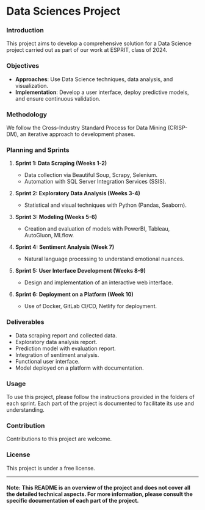 # Data Sciences Project

### Introduction

This project aims to develop a comprehensive solution for a Data Science project carried out as part of our work at ESPRIT, class of 2024. 

### Objectives

- **Approaches**: Use Data Science techniques, data analysis, and visualization.
- **Implementation**: Develop a user interface, deploy predictive models, and ensure continuous validation.

### Methodology

We follow the Cross-Industry Standard Process for Data Mining (CRISP-DM), an iterative approach to development phases.

### Planning and Sprints

1. **Sprint 1: Data Scraping (Weeks 1-2)**
   - Data collection via Beautiful Soup, Scrapy, Selenium.
   - Automation with SQL Server Integration Services (SSIS).

2. **Sprint 2: Exploratory Data Analysis (Weeks 3-4)**
   - Statistical and visual techniques with Python (Pandas, Seaborn).

3. **Sprint 3: Modeling (Weeks 5-6)**
   - Creation and evaluation of models with PowerBI, Tableau, AutoGluon, MLflow.

4. **Sprint 4: Sentiment Analysis (Week 7)**
   - Natural language processing to understand emotional nuances.

5. **Sprint 5: User Interface Development (Weeks 8-9)**
   - Design and implementation of an interactive web interface.

6. **Sprint 6: Deployment on a Platform (Week 10)**
   - Use of Docker, GitLab CI/CD, Netlify for deployment.

### Deliverables

- Data scraping report and collected data.
- Exploratory data analysis report.
- Prediction model with evaluation report.
- Integration of sentiment analysis.
- Functional user interface.
- Model deployed on a platform with documentation.

### Usage

To use this project, please follow the instructions provided in the folders of each sprint. Each part of the project is documented to facilitate its use and understanding.

### Contribution

Contributions to this project are welcome.

### License

This project is under a free license.

---

#### Note: This README is an overview of the project and does not cover all the detailed technical aspects. For more information, please consult the specific documentation of each part of the project.